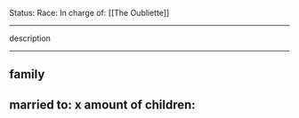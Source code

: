 Status: 
Race:
In charge of: [[The Oubliette]]

---

description

---

## family

married to:
x amount of children:
- 